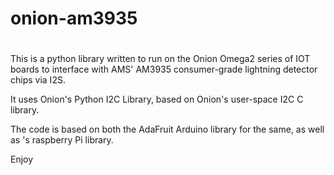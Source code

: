# onion-am3935
#


This is a python library written to run on the Onion Omega2 series of IOT boards
to interface with AMS' AM3935 consumer-grade lightning detector chips via
I2S.

It uses Onion's Python I2C Library, based on Onion's user-space I2C C library.

The code is based on both the AdaFruit Arduino library for the same, as well as
<Insert person here/>'s raspberry Pi library.

Enjoy
